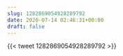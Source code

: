 ```yaml
---
slug: 1282869054928289792
date: 2020-07-14 02:46:31+00:00
draft: false
---
```


{{< tweet 1282869054928289792 >}}
